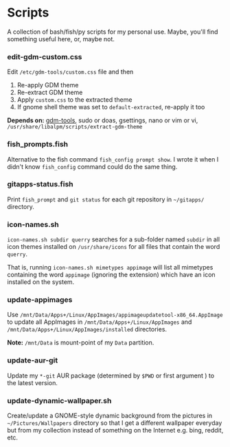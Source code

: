 # Scripts

A collection of bash/fish/py scripts for my personal use. Maybe, you'll find something useful here, or, maybe not.

### edit-gdm-custom.css

Edit `/etc/gdm-tools/custom.css` file and then 

1. Re-apply GDM theme
2. Re-extract GDM theme
3. Apply `custom.css` to the extracted theme
4. If gnome shell theme was set to `default-extracted`, re-apply it too

**Depends on:** [gdm-tools](https://github.com/realmazharhussain/gdm-tools.git), sudo or doas, gsettings, nano or vim or vi,  `/usr/share/libalpm/scripts/extract-gdm-theme`

### fish_prompts.fish

Alternative to the fish command `fish_config prompt show`. I wrote it when I didn't know `fish_config` command could do the same thing.

### gitapps-status.fish

Print `fish_prompt` and `git status` for each git repository in `~/gitapps/` directory.

### icon-names.sh

`icon-names.sh subdir querry` searches for a sub-folder named `subdir` in all icon themes installed on `/usr/share/icons` for all files that contain the word `querry`.

That is, running `icon-names.sh mimetypes appimage` will list all mimetypes containing the word `appimage`  (ignoring the extension) which have an icon installed on the system.

### update-appimages

Use `/mnt/Data/Apps+/Linux/AppImages/appimageupdatetool-x86_64.AppImage` to update all AppImages in `/mnt/Data/Apps+/Linux/AppImages` and `/mnt/Data/Apps+/Linux/AppImages/installed` directories.

**Note:** `/mnt/Data` is mount-point of my `Data` partition.

### update-aur-git

Update my `*-git` AUR package (determined by `$PWD` or first argument ) to the latest version.

### update-dynamic-wallpaper.sh

Create/update a GNOME-style dynamic background from the pictures in `~/Pictures/Wallpapers` directory so that I get a different wallpaper everyday but from my collection instead of something on the Internet e.g. bing, reddit, etc.

